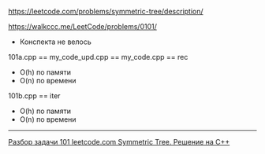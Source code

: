https://leetcode.com/problems/symmetric-tree/description/

https://walkccc.me/LeetCode/problems/0101/

* Конспекта не велось

101a.cpp == my_code_upd.cpp == my_code.cpp == rec  
- O(h) по памяти
- O(n) по времени

101b.cpp ==  iter  
- O(h) по памяти
- O(n) по времени

______

[Разбор задачи 101 leetcode.com Symmetric Tree. Решение на C++](https://www.youtube.com/watch?v=K2j3DvH6Auo&ab_channel=3.5%D0%B7%D0%B0%D0%B4%D0%B0%D1%87%D0%B8%D0%B2%D0%BD%D0%B5%D0%B4%D0%B5%D0%BB%D1%8E)
